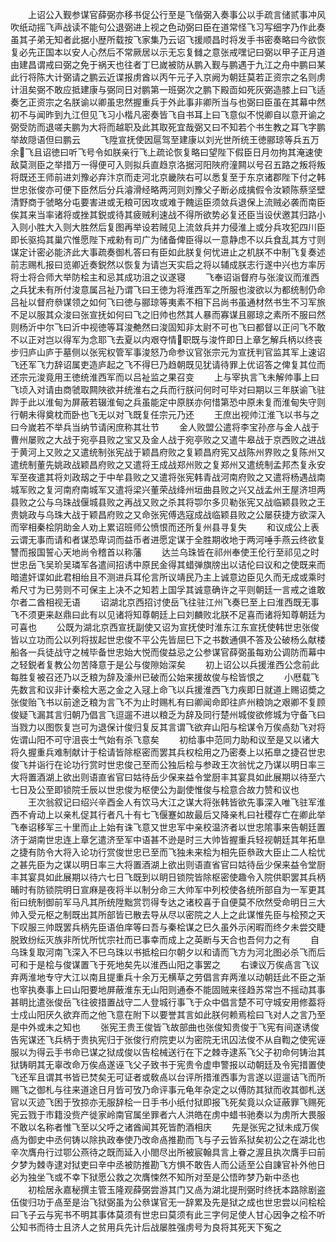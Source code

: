 <!-- { "loadSidebar": true } -->
　　上诏公入觐参谋官薛弼亦移书促公行至是飞偕弼入奏事公以手疏言储贰事冲风吹纸动摇飞声战读不能句公退弼进上视之色动弼曰臣在道常怪飞习写细字乃作此奏虽其子弟无知者此据小歴所载按飞家集乃云诏飞援顺昌时将发手书密奏略曰今欲恢复必先正国本以安人心然后不常厥居以示无忘复雠之意张戒嘿记曰弼以甲子正月道由建昌谓戒曰弼之免于祸天也往者丁巳嵗被防从鹏入觐与鹏遇于九江之舟中鹏曰某此行将陈大计弼请之鹏云近谍报虏酋以丙午元子入京阙为朝廷莫若正资宗之名则虏计沮矣弼不敢应抵建康与弼同日对鹏第一班弼次之鹏下殿靣如死灰弼造膝上曰飞适奏乞正资宗之名朕谕以卿虽忠然握重兵于外此事非卿所当与也弼曰臣虽在其幕中然初不与闻昨到九江但见飞习小楷凡密奏皆飞自书耳上曰飞意似不悦卿自以意开谕之弼受防而退嗟夫鹏为大将而越职及此其取死宜哉弼又曰不知若个书生教之耳飞字鹏举故隠语但曰鹏云
　　飞陞宣抚使因扈驾至建康以刘光世所统王徳郦琼等兵五万余飞且诏徳曰听飞号令如朕亲行飞上疏论恢复略曰望陛下假臣日月勿拘其淹速使敌莫测臣之举措万一得便可入则拟兵直趋京洛据河阳陜府潼闗以号召五路之叛将叛将既还王师前进刘豫必弃汴京而走河北京畿陜右可以悉复至于东京诸郡陛下付之韩世忠张俊亦可便下臣然后分兵濬滑经略两河则刘豫父子断必成擒假令汝颖陈蔡坚壁清野商于虢略分屯要害进或无粮可因攻或难于餽运臣须敛兵退保上流贼必袭而南臣俟其来当率诸将或挫其鋭或待其疲贼利速战不得所欲势必复还臣当设伏邀其归路小入则小胜大入则大胜然后复图再举设若贼见上流敛兵并力侵淮上或分兵攻犯四川臣即长驱捣其巢穴惟愿陛下戒勑有司广为储备俾臣得以一意静虑不以兵食乱其方寸则谋定计密必能济此大事疏奏御札答曰有臣如此朕复何忧进止之机朕不中制飞复奏述前志赐札报曰览卿近奏鋭然以恢复为请岂天实启之将以辅成朕志行遂中兴也方率厉将士将合师大举防桧主和忌其成功沮之议遂寝
　　飞奉诏诣督府与张浚议而淮西之兵犹未有所付浚意属吕祉乃谓飞曰王徳为将淮西军之所服也浚欲以为都统制仍命吕祉以督府叅谋领之如何飞曰徳与郦琼等夷素不相下吕尚书虽通材然书生不习军旅不足以服其众浚曰张宣抚如何曰飞之旧帅也然其人暴而寡谋且郦琼之素所不服曰然则杨沂中尔飞曰沂中视徳等耳浚艴然曰浚固知非太尉不可也飞曰都督以正问飞不敢不以正对岂以得军为念耶飞去夏以内艰夺情职既与浚忤即日上章乞解兵柄以终丧步归庐山庐于墓侧以张宪权管军事浚怒乃命参议官张宗元为宣抚判官监其军上速诏飞还军飞力辞诏属吏造庐起之飞不得巳乃趋朝既见犹请待罪上优诏答之俾复其位而还宗元浚竟用王徳统淮西军而以吕祉监之果召变
　　上与宰执言飞未解帅事上曰飞顷入对请由商虢取闗陜欲并统淮右之兵而行朕问何时可毕对曰期以三年朕谕飞驻跸于此以淮甸为屏蔽若辍淮甸之兵虽能定中原朕亦何惜第恐中原未复而淮甸失守则行朝未得奠枕而卧也飞无以对飞既复任宗元乃还
　　王庶出视帅江淮飞以书与之曰今嵗若不举兵当纳节请闲庶称其壮节
　　金人败盟公遣将李宝孙彦与金人战于曹州屡败之大战于宛亭县败之宝又及金人战于宛亭败之又遣牛皋战于京西败之进战于黄河上又败之又遣统制张宪战于颖昌府败之复颖昌府宪又战陈州界败之复陈州又遣统制董先姚政战颖昌府败之又遣将王成战郑州败之复郑州又遣统制孟邦杰复永安军至夜遣其将刘政刼之于中牟县败之又遣将张宪韩青战河南府败之又遣将杨遇战南城军败之复河南府南城军又遣将梁兴董荣战绛州垣曲县败之兴又战孟州王屋济坦两县败之公与乌珠战偃城县败之再战又败之杀其将卾尔多贝勒张宪又战临颖县败之王贵姚政与乌珠大战于颖昌府败之又命张宪傅选寇成战临颖县败之公屡获捷方欲深入而宰相秦桧阴助金人劝上累诏班师公愤恨而还所复州县寻复失
　　和议成公上表云谓无事而请和者谋恐卑词而益币者进愿定谋于全胜期收地于两河唾手燕云终欲复讐而报国誓心天地尚令稽首以称藩
　　达兰乌珠皆在祁州奉使王伦行至祁见之时世忠岳飞吴玠吴璘军各遣间招诱中原民金得其蜡弹旗牓出以诘伦曰议和之使既来而暗遣奸谍如此君相绐且不测进兵耳伦言所议靖民乃主上诚意边臣见久而无成或乘时希尺寸为已劳则不可保主上决不之知若上国孚其诚意确许之平则朝廷一言戒之谁敢尔者二酋相视无语
　　诏湖北京西招讨使岳飞往驻江州飞奏巳至上曰淮西既无事飞不须更来赵鼎曰此有以见诸将知尊朝廷上曰刘麟败北朕不足喜而诸将知尊朝廷为可喜也
　　公既为湖北京西宣抚副使又诏为宣抚使时淮东江东宣抚使韩世忠张俊皆以立功而公以列将拔起世忠俊不平公先皆屈巳下之书数通俱不答及公破杨么献楼船各一兵徒战守之械毕备世忠始大悦而俊益忌之公参谋官薛弼虽每劝公调防而幕中之轻鋭者复教公勿苦降意于是公与俊隙始深矣
　　初上诏公以兵援淮西公念前此每胜复被召还乃以乏粮为辞及濠州已破而公始来援故俊与桧皆恨之
　　小厯载飞先数言和议非计秦桧大恶之金之入冦上命飞以兵援淮西飞力疾即日就道上赐诏奬之张俊贻飞书以前途乏粮为言飞不为止时赐札有曰卿闻命即往庐州粮饷之艰卿不复顾俊疑飞漏其言归朝乃倡言飞逗遛不进以粮乏为辞及同行楚州城俊欲修城为守备飞曰当戮力以图恢复岂可为退保计俊归复反其言谓飞欲弃山阳与桧谋令万俟卨劾飞对将佐谓山阳不可守沮丧士气始有杀飞意矣
　　初给事中范同力助和议至是又以诸大将久握重兵难制献计于桧请皆除枢密而罢其兵权桧用之乃密奏上以拓臯之捷召世忠俊飞并诣行在论功行赏时世忠俊己至而公独后桧与参政王次翁忧之乃谋以明日率三大将置酒湖上欲出则语直省官曰姑待岳少保来益令堂厨丰其宴具如此展期以待至六七日及公至即锁院壬辰以世忠俊为枢使公为副使惟俊与桧意合故力赞和议也
　　王次翁叙记曰绍兴辛酉金人有饮马大江之谋大将张韩皆欲先事深入唯飞驻军淮西不肻动上以亲札促其行者凡十有七飞偃蹇如故最后又降亲札曰社稷存亡在卿此举飞奉诏移军三十里而止上始有诛飞意又世忠军中亲校温济者以世忠隂事来告朝廷置济于湖南世忠连上章乞遣济至军中语甚不逊是时三大帅皆握重兵轻视朝廷其年拓臯之捷有防令大将入论功行赏俊世忠已至而飞独未来桧为相先臣叅政大臣止二人桧忧之甚先臣为之谋以明日率三大将置酒湖上欲出则语直省官曰姑待岳少保来益令堂厨丰其宴具如此展期以待六七日飞既到以眀日锁院皆除枢密使趣令入院供职罢其兵柄晡时有防锁院明日宣麻是夜将半以制分命三大帅军中列校使各统所部自为一军更其衔曰统制御前军马凡其所统陞黜赏罚得专达之诸校喜于自便莫不欣然受命明日三大帅入受元枢之制既出其所部皆已散去导从尽以密院之人上之此谋惟先臣与桧预之天下叹服三帅既罢兵柄先臣语伯庠等曰吾与秦桧谋之巳久虽外示闲暇而终夕未尝交睫脱致纷纭灭族非所忧所忧宗社而已事幸而成上之英断与天合也吾何力之有
　　自乌珠复取河南飞深入不巳乌珠以书抵桧曰尔朝夕以和请而飞方为河北图必杀飞而后可和于是桧与俊谋置飞于死地矣先以淮西山阳之事罢之
　　右谏议万俟卨言飞议弃两淮地专守大江以南且提重兵十余万无横草之劳倡言弃两淮以动朝廷此不臣之渐也宰执奏事上曰山阳要地屏蔽淮东无山阳则通泰不能固贼来径趋苏常岂不摇动其事甚眀比遣张俊岳飞往彼措置战守二人登城行事飞于众中倡言楚不可守城安用修葢将士戍山阳厌久欲弃而之他飞意在附下以要誉其言如此朕何赖焉桧曰飞对人之言乃至是中外或未之知也
　　张宪王贵王俊皆飞故部曲也张俊知贵俊于飞宪有间遂诱俊告宪谋还飞兵柄于贵执宪归于张俊行府院吏以为密院无讯囚法俊不从自鞫之使宪诬服以为得云手书命已谋之狱成俊以告桧械送行在下之棘寺逮系飞父子初命何铸治其狱铸眀其无辜改命万俟卨遂诬飞父子致书于宪贵令虚申警报以动朝廷及令宪措置使飞还军且谓其书皆已焚矣无可证者或敎卨以台评所措淮西事为言遂以逗遛诘飞而所赐飞之御札与往来道途日月皆可攷乃命评事元龟年杂定之以傅防其狱而收其御札送官以灭迹飞困于攷掠亦无服辞桧一日手书小纸付狱即报飞死矣竟以众证蔽罪飞赐死宪云戮于市籍没赀产徙家岭南官属坐罪者六人洪皓在虏中蜡书驰奏以为虏所大畏服不敢以名称者惟飞至以父呼之诸酋闻其死皆酌酒相庆
　　先是张宪之狱未成万俟卨为御史中丞何铸以除执政奉使乃改命卨推勘而飞与子云皆系狱矣初公之在湖北也辛次膺舟行过鄂公燕待之既而延入小閤尽出所被宸翰具言上眷之渥且执次膺手曰前夕梦为棘寺逮对狱吏曰辛中丞被防推勘飞方惧不敢告人而公适至公自諌官补外他日必为独坐飞或不幸下狱愿公救之次膺悚然不知所对至是公悟昨梦乃新中丞也
　　初桧居永嘉秘撰主管玉隆观薛弼尝游其门又卨为湖北提刑弼时终抚本路除剧盗伍俊归功于卨至是治飞狱弼虽为公叅谋官无一辞累及先是狱之成也世忠尝以问桧桧曰飞子云与宪书不明其事体莫须有世忠曰莫须有此三字何足使人甘心因争之桧不听公知书而待士且济人之贫用兵先计后战屡胜强虏号为良将其死天下寃之
